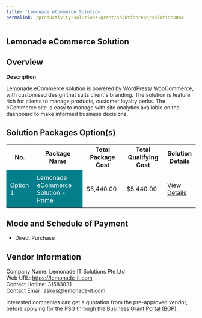 ```yaml
---
title: 'Lemonade eCommerce Solution'
permalink: /productivity-solutions-grant/solutionrepo/solution3064
---
```


## Lemonade eCommerce Solution

## Overview

**Description**

Lemonade eCommerce solution is powered by WordPress/ WooCommerce, with customised design that suits client's branding. The solution is feature rich for clients to manage products, customer loyalty perks. The eCommerce site is easy to manage with site analytics available on the dashboard to make informed business decisions.

## Solution Packages Option(s)

<table>
<tr>
<th><b>No.</b></th>
<th><b>Package Name</b></th>
<th><b>Total Package Cost</b></th>
<th><b>Total Qualifying Cost</b></th>
<th><b>Solution Details</b></th>
</tr>
<tr>
<td style='padding: 10px; background-color: #037E8A; color: #FFFFFF;'>Option 1</td>
<td style='padding: 10px; background-color: #037E8A; color: #FFFFFF;'>Lemonade eCommerce Solution - Prime</td>
<td style='padding: 10px;'>$5,440.00</td>
<td style='padding: 10px;'>$5,440.00</td>
<td style='padding: 10px;'><a href='https://www.gobusiness.gov.sg/images/psg/Lemonade_Desensitised_Annex_3.pdf' target='_blank'>View Details</a></td>
</tr>
</table>

## Mode and Schedule of Payment

 - Direct Purchase

## Vendor Information

 Company Name: Lemonade IT Solutions Pte Ltd<br>Web URL: https://lemonade-it.com<br>Contact Hotline: 31583831<br>Contact Email: askus@lemonade-it.com

Interested companies can get a quotation from the pre-approved vendor, before applying for the PSG through the <a href='https://www.businessgrants.gov.sg/' target='_blank' rel='noopener'>Business Grant Portal (BGP)</a>.

<script src="/jquery/resize-tables.js"></script>
